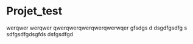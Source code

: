# Projet_test
werqwer
werqwer
qwerqwerqwerqwerqwerwqer
gfsdgs
d
dsgdfgsdfg
s
sdfgsdfgdsgfds
dsfgsdfgd
